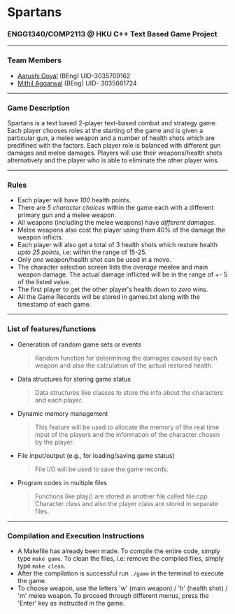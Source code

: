 # Spartans 
### ENGG1340/COMP2113 @ HKU C++ Text Based Game Project
------------
### Team Members ###
- [Aarushi Goyal](https://github.com/aarushi26-sys "Aarushi Goyal") (BEng)
UID-3035709162
- [Mithil Aggarwal](http://github.com/dotus "Mithil Aggarwal")  (BEng) 
UID- 3035661724
------------
### Game Description ###
Spartans is a text based 2-player text-based combat and strategy game. Each player chooses roles at the starting of the game and is given a particular gun, a melee weapon and a number of health shots which are predifined with the factors. Each player role is balanced with different gun damages and melee damages. Players will use their weapons/health shots alternatively and the player who is able to eliminate the other player wins.

------------

### Rules ###

-  Each player will have *100* health points.
-  There are *5 character choices* within the game each with a different primary gun and a melee weapon.
-  All weapons (including the melee weapons) have *different damages*.
-  Melee weapons also cost the player using them 40% of the damage the weapon inflicts.
-  Each player will also get a total of 3 health shots which restore health *upto 25 points*, i.e: within the range of 15-25. 
-  Only *one* weapon/health shot can be used in a move. 
-  The character selection screen lists the *average* meelee and main weapon damage. The actual damage inflicted will be in the range of +- 5 of the listed value.
-  The first player to get the other player's health down to *zero* wins.
-  All the Game Records will be stored in games.txt along with the timestamp of each game.


------------

### List of features/functions
- Generation of random game sets or events 
  > Random function for determining the damages caused by each weapon and also the calculation of the actual restored health.
- Data structures for storing game status
  > Data structures like classes to store the info about the characters and each player.
- Dynamic memory management
  > This feature will be used to allocate the memory of the real time input of the players and the information of the character chosen by the player.
- File input/output (e.g., for loading/saving game status)
  > File I/O will be used to save the game records.
- Program codes in multiple files
  > Functions like play() are stored in another file called file.cpp
  > Character class and also the player class are stored in separate files.

------------

### Compilation and Execution Instructions
- A Makefile has already been made. To compile the entire code, simply type `make game`. To clean the files, i.e: remove the compiled files, simply type `make clean`.
- After the compilation is successful run `./game` in the terminal to execute the game.
- To choose weapon, use the letters 'w' (main weapon) / 'h' (health shot) / 'm' melee weapon. To proceed through different menus, press the 'Enter' key as instructed in the game.
